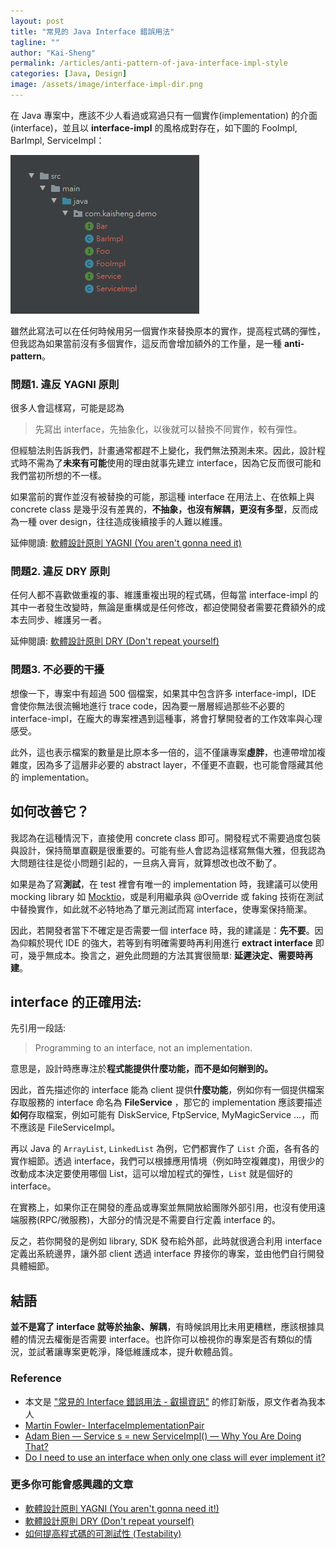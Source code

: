 ```yaml
---
layout: post
title: "常見的 Java Interface 錯誤用法"
tagline: ""
author: "Kai-Sheng"
permalink: /articles/anti-pattern-of-java-interface-impl-style
categories: [Java, Design]
image: /assets/image/interface-impl-dir.png
--- 
```


在 Java 專案中，應該不少人看過或寫過只有一個實作(implementation) 的介面 (interface)，並且以 **interface-impl** 的風格成對存在，如下圖的 FooImpl, BarImpl, ServiceImpl：

![常見的 Interface 錯誤用法](/assets/image/interface-impl-dir.png?margin=vertical-medium)

雖然此寫法可以在任何時候用另一個實作來替換原本的實作，提高程式碼的彈性，但我認為如果當前沒有多個實作，這反而會增加額外的工作量，是一種 **anti-pattern**。

### **問題1. 違反 YAGNI 原則**
很多人會這樣寫，可能是認為

>
> 先寫出 interface，先抽象化，以後就可以替換不同實作，較有彈性。
>

但經驗法則告訴我們，計畫通常都趕不上變化，我們無法預測未來。因此，設計程式時不需為了**未來有可能**使用的理由就事先建立 interface，因為它反而很可能和我們當初所想的不一樣。

如果當前的實作並沒有被替換的可能，那這種 interface 在用法上、在依賴上與 concrete class 是幾乎沒有差異的，**不抽象，也沒有解耦，更沒有多型**，反而成為一種 over design，往往造成後續接手的人難以維護。

延伸閱讀: [軟體設計原則 YAGNI (You aren't gonna need it)](/articles/yagni-principle)

### **問題2. 違反 DRY 原則**
任何人都不喜歡做重複的事、維護重複出現的程式碼，但每當 interface-impl 的其中一者發生改變時，無論是重構或是任何修改，都迫使開發者需要花費額外的成本去同步、維護另一者。

延伸閱讀: [軟體設計原則 DRY (Don't repeat yourself)](/articles/dry-principle) 

### **問題3. 不必要的干擾**
想像一下，專案中有超過 500 個檔案，如果其中包含許多 interface-impl，IDE 會使你無法很流暢地進行 trace code，因為要一層層經過那些不必要的 interface-impl，在龐大的專案裡遇到這種事，將會打擊開發者的工作效率與心理感受。

此外，這也表示檔案的數量是比原本多一倍的，這不僅讓專案**虛胖**，也連帶增加複雜度，因為多了這層非必要的 abstract layer，不僅更不直觀，也可能會隱藏其他的 implementation。
 
## **如何改善它？**
我認為在這種情況下，直接使用 concrete class 即可。開發程式不需要過度包裝與設計，保持簡單直觀是很重要的。可能有些人會認為這樣寫無傷大雅，但我認為大問題往往是從小問題引起的，一旦病入膏肓，就算想改也改不動了。

如果是為了寫**測試**，在 test 裡會有唯一的 implementation 時，我建議可以使用 mocking library 如 [Mocktio](https://site.mockito.org/)，或是利用繼承與 @Override 或 faking 技術在測試中替換實作，如此就不必特地為了單元測試而寫 interface，使專案保持簡潔。

因此，若開發者當下不確定是否需要一個 interface 時，我的建議是：**先不要**。因為仰賴於現代 IDE 的強大，若等到有明確需要時再利用進行 **extract interface** 即可，幾乎無成本。換言之，避免此問題的方法其實很簡單: **延遲決定、需要時再建**。 
 

## **interface 的正確用法**:
先引用一段話:

> 
> Programming to an interface, not an implementation.
> 

意思是，設計時應專注於**程式能提供什麼功能，而不是如何辦到的。**

因此，首先描述你的 interface 能為 client 提供**什麼功能**，例如你有一個提供檔案存取服務的 interface 命名為 **FileService** ，那它的 implementation 應該要描述**如何**存取檔案，例如可能有 DiskService, FtpService, MyMagicService …，而不應該是 FileServiceImpl。

再以 Java 的 `ArrayList`, `LinkedList` 為例，它們都實作了 `List` 介面，各有各的實作細節。透過 interface，我們可以根據應用情境（例如時空複雜度)，用很少的改動成本決定要使用哪個 List，這可以增加程式的彈性，`List` 就是個好的 interface。

在實務上，如果你正在開發的產品或專案並無開放給團隊外部引用，也沒有使用遠端服務(RPC/微服務)，大部分的情況是不需要自行定義 interface 的。

反之，若你開發的是例如 library, SDK 發布給外部，此時就很適合利用 interface 定義出系統邊界，讓外部 client 透過 interface 界接你的專案，並由他們自行開發具體細節。

## **結語**
**並不是寫了 interface 就等於抽象、解耦**，有時候誤用比未用更糟糕，應該根據具體的情況去權衡是否需要 interface。也許你可以檢視你的專案是否有類似的情況，並試著讓專案更乾淨，降低維護成本，提升軟體品質。
### **Reference**
- 本文是 ["常見的 Interface 錯誤用法 - 叡揚資訊"](https://www.gss.com.tw/blog/interface) 的修訂新版，原文作者為我本人
- [Martin Fowler- InterfaceImplementationPair](https://martinfowler.com/bliki/InterfaceImplementationPair.html)
- [Adam Bien — Service s = new ServiceImpl() — Why You Are Doing That?](http://adambien.blog/roller/abien/entry/service_s_new_serviceimpl_why)
- [Do I need to use an interface when only one class will ever implement it?](https://softwareengineering.stackexchange.com/questions/159813/do-i-need-to-use-an-interface-when-only-one-class-will-ever-implement-it/159815#159815)


### **更多你可能會感興趣的文章**
- [軟體設計原則 YAGNI (You aren't gonna need it!)](/articles/yagni-principle)
- [軟體設計原則 DRY (Don't repeat yourself)](/articles/dry-principle)
- [如何提高程式碼的可測試性 (Testability)](/articles/testability)
